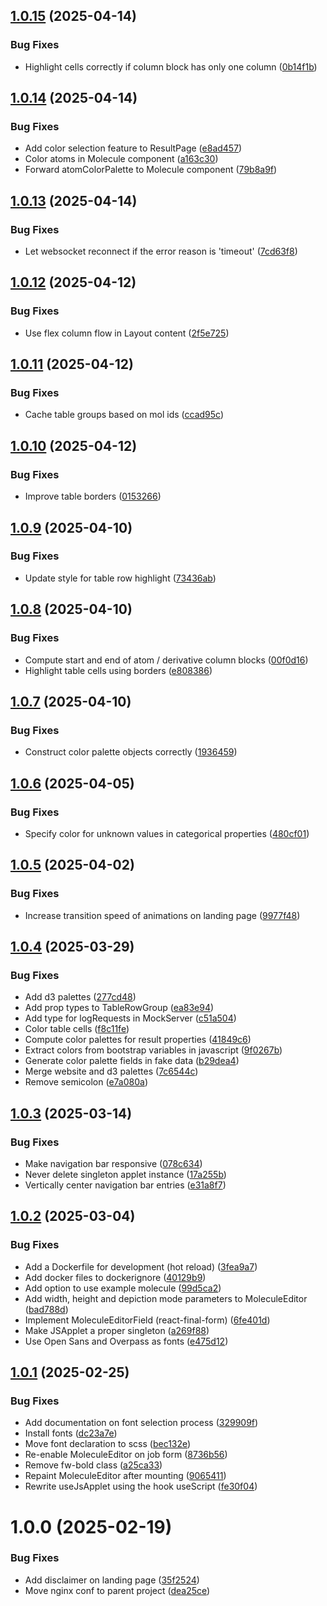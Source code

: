 ## [1.0.15](https://github.com/molinfo-vienna/nerdd-frontend/compare/v1.0.14...v1.0.15) (2025-04-14)


### Bug Fixes

* Highlight cells correctly if column block has only one column ([0b14f1b](https://github.com/molinfo-vienna/nerdd-frontend/commit/0b14f1b1ec7fbf42ba37d60f54b8d2f3b3796809))

## [1.0.14](https://github.com/molinfo-vienna/nerdd-frontend/compare/v1.0.13...v1.0.14) (2025-04-14)


### Bug Fixes

* Add color selection feature to ResultPage ([e8ad457](https://github.com/molinfo-vienna/nerdd-frontend/commit/e8ad4579313fd1058512d994971222558047e6fe))
* Color atoms in Molecule component ([a163c30](https://github.com/molinfo-vienna/nerdd-frontend/commit/a163c30b803838899ec4197e4def28e9f3928cf5))
* Forward atomColorPalette to Molecule component ([79b8a9f](https://github.com/molinfo-vienna/nerdd-frontend/commit/79b8a9fe47f5a772afd05912528a109300575cd3))

## [1.0.13](https://github.com/molinfo-vienna/nerdd-frontend/compare/v1.0.12...v1.0.13) (2025-04-14)


### Bug Fixes

* Let websocket reconnect if the error reason is 'timeout' ([7cd63f8](https://github.com/molinfo-vienna/nerdd-frontend/commit/7cd63f89afdac5e5f661408c8da33310db1e58f0))

## [1.0.12](https://github.com/molinfo-vienna/nerdd-frontend/compare/v1.0.11...v1.0.12) (2025-04-12)


### Bug Fixes

* Use flex column flow in Layout content ([2f5e725](https://github.com/molinfo-vienna/nerdd-frontend/commit/2f5e725735d14b046bc75546fa8ceb832d3e6c8a))

## [1.0.11](https://github.com/molinfo-vienna/nerdd-frontend/compare/v1.0.10...v1.0.11) (2025-04-12)


### Bug Fixes

* Cache table groups based on mol ids ([ccad95c](https://github.com/molinfo-vienna/nerdd-frontend/commit/ccad95c898d2ac03d9ac4e8dff22c3d0f7800907))

## [1.0.10](https://github.com/molinfo-vienna/nerdd-frontend/compare/v1.0.9...v1.0.10) (2025-04-12)


### Bug Fixes

* Improve table borders ([0153266](https://github.com/molinfo-vienna/nerdd-frontend/commit/0153266c792023b33654d07412686721bb6888d3))

## [1.0.9](https://github.com/molinfo-vienna/nerdd-frontend/compare/v1.0.8...v1.0.9) (2025-04-10)


### Bug Fixes

* Update style for table row highlight ([73436ab](https://github.com/molinfo-vienna/nerdd-frontend/commit/73436aba4c2e42a957188756c9c2be3b04d5e675))

## [1.0.8](https://github.com/molinfo-vienna/nerdd-frontend/compare/v1.0.7...v1.0.8) (2025-04-10)


### Bug Fixes

* Compute start and end of atom / derivative column blocks ([00f0d16](https://github.com/molinfo-vienna/nerdd-frontend/commit/00f0d16e2bc174d6fbc0e86d6f6830f1b060bbdf))
* Highlight table cells using borders ([e808386](https://github.com/molinfo-vienna/nerdd-frontend/commit/e808386288ce3452e7c0684a3476370656f008f8))

## [1.0.7](https://github.com/molinfo-vienna/nerdd-frontend/compare/v1.0.6...v1.0.7) (2025-04-10)


### Bug Fixes

* Construct color palette objects correctly ([1936459](https://github.com/molinfo-vienna/nerdd-frontend/commit/19364596df75b544a4aac327a8ccff2d7962ab8e))

## [1.0.6](https://github.com/molinfo-vienna/nerdd-frontend/compare/v1.0.5...v1.0.6) (2025-04-05)


### Bug Fixes

* Specify color for unknown values in categorical properties ([480cf01](https://github.com/molinfo-vienna/nerdd-frontend/commit/480cf01e21e9f539fcc02c47c6680b699b4f4d10))

## [1.0.5](https://github.com/molinfo-vienna/nerdd-frontend/compare/v1.0.4...v1.0.5) (2025-04-02)


### Bug Fixes

* Increase transition speed of animations on landing page ([9977f48](https://github.com/molinfo-vienna/nerdd-frontend/commit/9977f4867974e3a7af8bb610e4b73823291a3c16))

## [1.0.4](https://github.com/molinfo-vienna/nerdd-frontend/compare/v1.0.3...v1.0.4) (2025-03-29)


### Bug Fixes

* Add d3 palettes ([277cd48](https://github.com/molinfo-vienna/nerdd-frontend/commit/277cd48864ff5c35092b73e7f1244bda02409ee3))
* Add prop types to TableRowGroup ([ea83e94](https://github.com/molinfo-vienna/nerdd-frontend/commit/ea83e94d211cd3078cd1d22ab7e98c25f2496dd2))
* Add type for logRequests in MockServer ([c51a504](https://github.com/molinfo-vienna/nerdd-frontend/commit/c51a504d411a8448ed8438d1d893528bfbded850))
* Color table cells ([f8c11fe](https://github.com/molinfo-vienna/nerdd-frontend/commit/f8c11fe01b7c8a79bbefc5f70dcc366760227199))
* Compute color palettes for result properties ([41849c6](https://github.com/molinfo-vienna/nerdd-frontend/commit/41849c6ed4b068549556895923b5eafb5857246f))
* Extract colors from bootstrap variables in javascript ([9f0267b](https://github.com/molinfo-vienna/nerdd-frontend/commit/9f0267bc953a2cc8e37d7d7ff69e9bf3cb7c4f62))
* Generate color palette fields in fake data ([b29dea4](https://github.com/molinfo-vienna/nerdd-frontend/commit/b29dea49b8f21d7e702e8b7213876ae8494713ce))
* Merge website and d3 palettes ([7c6544c](https://github.com/molinfo-vienna/nerdd-frontend/commit/7c6544caa67bcd0cb487c7b7b5b0d3c0b12bb39d))
* Remove semicolon ([e7a080a](https://github.com/molinfo-vienna/nerdd-frontend/commit/e7a080af2bf030b5c18ea56b33b3b20bdc78590d))

## [1.0.3](https://github.com/molinfo-vienna/nerdd-frontend/compare/v1.0.2...v1.0.3) (2025-03-14)


### Bug Fixes

* Make navigation bar responsive ([078c634](https://github.com/molinfo-vienna/nerdd-frontend/commit/078c634fb0d042a5342c47ee1173301ac459d626))
* Never delete singleton applet instance ([17a255b](https://github.com/molinfo-vienna/nerdd-frontend/commit/17a255b6d35bec4abbe769da93b2c4079b02fbd9))
* Vertically center navigation bar entries ([e31a8f7](https://github.com/molinfo-vienna/nerdd-frontend/commit/e31a8f7a089992aea47eaae654a1c4f5968db1c3))

## [1.0.2](https://github.com/molinfo-vienna/nerdd-frontend/compare/v1.0.1...v1.0.2) (2025-03-04)


### Bug Fixes

* Add a Dockerfile for development (hot reload) ([3fea9a7](https://github.com/molinfo-vienna/nerdd-frontend/commit/3fea9a7d45db5de8797e0573657b1397fd6c9cda))
* Add docker files to dockerignore ([40129b9](https://github.com/molinfo-vienna/nerdd-frontend/commit/40129b9b14430dfafdf57bcfe6c97385cbf74833))
* Add option to use example molecule ([99d5ca2](https://github.com/molinfo-vienna/nerdd-frontend/commit/99d5ca2fe031f513fa63e7caf7e30ed545a6a354))
* Add width, height and depiction mode parameters to MoleculeEditor ([bad788d](https://github.com/molinfo-vienna/nerdd-frontend/commit/bad788d950d22ae9e4f033725e5349907528c963))
* Implement MoleculeEditorField (react-final-form) ([6fe401d](https://github.com/molinfo-vienna/nerdd-frontend/commit/6fe401ddae12564228713618c162c11857383251))
* Make JSApplet a proper singleton ([a269f88](https://github.com/molinfo-vienna/nerdd-frontend/commit/a269f88d7d4748ebcbadfb8c330214b0d39c4354))
* Use Open Sans and Overpass as fonts ([e475d12](https://github.com/molinfo-vienna/nerdd-frontend/commit/e475d12f8ec3d10f4d4fab74419efde34ff20426))

## [1.0.1](https://github.com/molinfo-vienna/nerdd-frontend/compare/v1.0.0...v1.0.1) (2025-02-25)


### Bug Fixes

* Add documentation on font selection process ([329909f](https://github.com/molinfo-vienna/nerdd-frontend/commit/329909f3a4af7e68a873ef6a3687463147d040b0))
* Install fonts ([dc23a7e](https://github.com/molinfo-vienna/nerdd-frontend/commit/dc23a7ee5e9f7836ebb2b1e028666f00d466321b))
* Move font declaration to scss ([bec132e](https://github.com/molinfo-vienna/nerdd-frontend/commit/bec132ea1e14ab14633a7cb28acb5d2808e4ab5f))
* Re-enable MoleculeEditor on job form ([8736b56](https://github.com/molinfo-vienna/nerdd-frontend/commit/8736b56faf1db1cf961d742e28dceb72814c3fb3))
* Remove fw-bold class ([a25ca33](https://github.com/molinfo-vienna/nerdd-frontend/commit/a25ca331854f3557d4e7a1835b2cd02ba5eb8bf9))
* Repaint MoleculeEditor after mounting ([9065411](https://github.com/molinfo-vienna/nerdd-frontend/commit/9065411e7496e5b66333d9f9d817c4bfd4616dc1))
* Rewrite useJsApplet using the hook useScript ([fe30f04](https://github.com/molinfo-vienna/nerdd-frontend/commit/fe30f04f2c3f10ff6cab74b77a3efb4f0f58c8cd))

# 1.0.0 (2025-02-19)


### Bug Fixes

* Add disclaimer on landing page ([35f2524](https://github.com/molinfo-vienna/nerdd-frontend/commit/35f2524398c239749dce3392be198e26ef2eda67))
* Move nginx conf to parent project ([dea25ce](https://github.com/molinfo-vienna/nerdd-frontend/commit/dea25cefe467ffc6455cf719568c971e61c403e8))
